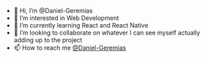 - 👋 Hi, I’m @Daniel-Geremias
- 👀 I’m interested in Web Development
- 🌱 I’m currently learning React and React Native
- 💞️ I’m looking to collaborate on whatever I can see myself actually adding up to the project
- 📫 How to reach me <a href="https://www.linkedin.com/in/daniel-geremias/">@Daniel-Geremias<a>

<!---
Daniel-Geremias/Daniel-Geremias is a ✨ special ✨ repository because its `README.md` (this file) appears on your GitHub profile.
You can click the Preview link to take a look at your changes.
--->
